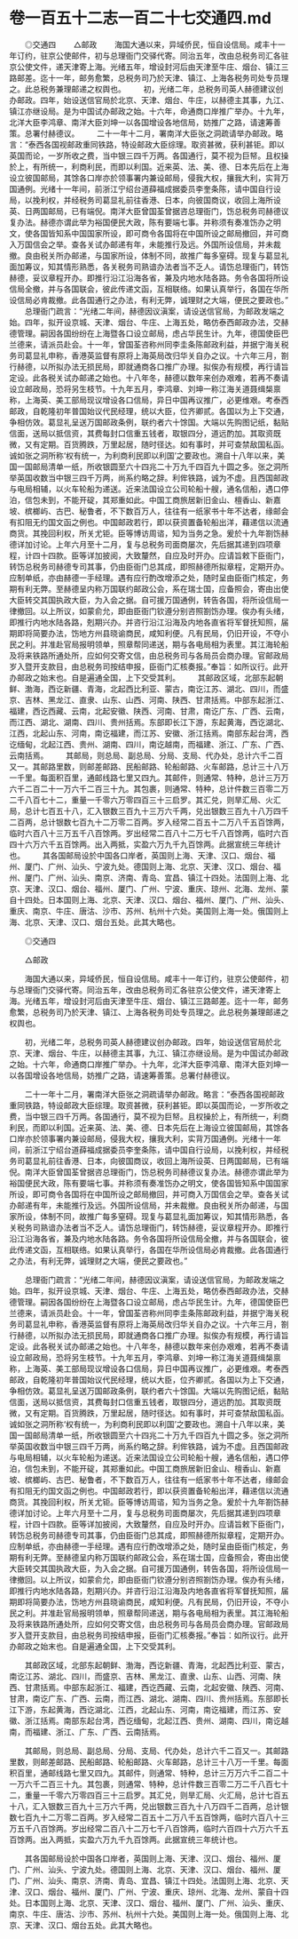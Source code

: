 # 卷一百五十二志一百二十七交通四.md

　　◎交通四 　　△邮政 　　海国大通以来，异域侨民，恒自设信局。咸丰十一年订约，驻京公使邮件，初与总理衙门交驿代寄。同治五年，改由总税务司汇各驻京公使文件，递天津寄上海。光绪五年，增设封河后由天津至牛庄、烟台、镇江三路邮差。迄十一年，邮务愈繁，总税务司乃於天津、镇江、上海各税务司处专员理之。此总税务兼理邮递之权舆也。 　　初，光绪二年，总税务司英人赫德建议创办邮政。四年，始设送信官局於北京、天津、烟台、牛庄，以赫德主其事，九江、镇江亦继设局。是为中国试办邮政之始。十六年，命通商口岸推广举办。十九年，北洋大臣李鸿章、南洋大臣刘坤一以各国增设各地信局，妨推广之路，请速筹善策。总署付赫德议。 　　二十一年十二月，署南洋大臣张之洞疏请举办邮政。略言：“泰西各国视邮政重同铁路，特设邮政大臣综理。取资甚微，获利甚钜。即以英国而论，一岁所收之费，当中银三四千万两。各国通行，莫不视为巨帑。且权操於上，有所统一，利商利民，而即以利国。近来英、法、美、德、日本先后在上海设立彼国邮局，其馀各口岸亦於领事署内兼设邮局，侵我大权，攘我大利，实背万国通例。光绪十一年间，前浙江宁绍台道薛福成据委员李奎条陈，请中国自行设局，以挽利权，并经税务司葛显礼前往香港、日本，向彼国商议，收回上海所设英、日两国邮局，已有端倪。南洋大臣曾国荃曾据咨总理衙门，饬总税务司赫德议复办法。赫德亦谓此举为裕国便民大政，陈有要端七事。并称须有奏准饬办之明文，使各国皆知系中国国家所设，即可商令各国将在中国所设之邮局撤回，并可商入万国信会之举。查各关试办邮递有年，未能推行及远。外国所设信局，并未裁撤。良由税关所办邮递，与国家所设，体制不同，故推广每多窒碍。现复与葛显礼面加筹议，知其情形熟悉，各关税务司熟谙办法者当不乏人。请饬总理衙门，转饬赫德，妥议章程开办。即推行沿江沿海各省，兼及内地水陆各路。务令各国将所设信局全撤，并与各国联会，彼此传递文函，互相联络。如果认真举行，各国在华所设信局必肯裁撤。此各国通行之办法，有利无弊，诚理财之大端，便民之要政也。” 　　总理衙门疏言：“光绪二年间，赫德因议滇案，请设送信官局，为邮政发端之始。四年，拟开设京城、天津、烟台、牛庄、上海五处，略仿泰西邮政办法，交赫德管理。嗣因各国纷纷在上海暨各口设立邮局，虑占华民生计。九年，德国使臣巴兰德来，请派员赴会。十一年，曾国荃咨称州同李圭条陈邮政利益，并据宁海关税务司葛显礼申称，香港英监督有原将上海英局改归华关自办之议。十六年三月，劄行赫德，以所拟办法无损民局，即就通商各口推广办理。拟俟办有规模，再行请旨定设。此各税关试办邮递之始也。十八年冬，赫德以数年来创办艰难，若再不奏请设立邮政局，恐将另生枝节。十九年五月，李鸿章、刘坤一称江海关道聂缉椝禀称，上海英、美工部局现议增设各口信局，异日中国再议推广，必更维艰。考泰西邮政，自乾隆初年普国始议代民经理，统以大臣，位齐卿贰。各国以为上下交通，争相仿效。葛显礼呈送万国邮政条例，联约者六十馀国。大端以先购图记纸，黏贴信面，送局以抵信资，其费每封口信重五钱者，取银四分，道远酌加。其取资既微，又有定期。百货腾跌，万里起居，随时径达。如有事时，并可查禁敌国私函。诚如张之洞所称‘权有统一，为利商利民即以利国’之要政也。溯自十八年以来，美国一国邮局清单一纸，所收银圆至六十四兆二十万九千四百九十圆之多。张之洞所举英国收数当中银三四千万两，尚系约略之辞。利侔铁路，诚为不虚。且西国邮政与电局相辅，以火车轮船为递送。近来法国设立公司轮船十艘，通名信船，遇口停泊，信包未到，不能开碇，其郑重如此。中国工商旅居新旧金山、檀香山、新嘉坡、槟榔屿、古巴、秘鲁者，不下数百万人，往往有一纸家书十年不达者，缘邮会有扣阻无约国文函之例也。中国邮政若行，即以获资置备轮船出洋，藉递信以流通商货。其挽回利权，所关尤钜。臣等博访周谘，知为当务之急。爰於十九年劄饬赫德详加讨论。上年六月至十二月，复与总税务司面商屡次，先后据其递到四项章程，计四十四款。臣等详加披阅，大致釐然，自应及时开办。应请旨敕下臣衙门，转饬总税务司赫德专司其事，仍由臣衙门总其成，即照赫德所拟章程，定期开办。应制单纸，亦由赫德一手经理。遇有应行酌改增添之处，随时呈由臣衙门核定，务期有利无弊。至赫德呈内称万国联约邮政公会，系在瑞士国，应备照会，寄由出使大臣转交其国执政大臣，为入会之据。自可援万国通例，转告各国，将所设信局一律撤回。以上所议，如蒙俞允，即由臣衙门钦遵分别咨照劄饬办理。俟办有头绪，即推行内地水陆各路，剋期兴办。并咨行沿江沿海及内地各直省将军督抚知照，届期即将简要办法，饬地方州县晓谕商民，咸知利便。凡有民局，仍旧开设，不夺小民之利。并准赴官局报明领单，照章帮同递送，期与各电局相为表里。其江海轮船及将来铁路所通处所，应如何交寄文信，由总税务司与各局员会商办理。官邮政局岁入暨开支款目，由总税务司按结申报，臣衙门汇核奏报。”奉旨：如所议行。此开办邮政之始末也。自是遍通全国，上下交受其利。 　　其邮政区域，北部东起朝鲜、渤海，西讫新疆、青海，北起西比利亚、蒙古，南讫江苏、湖北、四川，而盛京、吉林、黑龙江、直隶、山东、山西、河南、陕西、甘肃括焉。中部东起浙江、福建，西讫西藏、云南，北起安徽、陕西、河南、甘肃，南讫广东、广西、云南，而江西、湖北、湖南、四川、贵州括焉。东部即长江下游，东起黄海，西讫湖北、江西，北起山东、河南，南讫福建，而江苏、安徽、浙江括焉。南部东起台湾，西讫缅甸，北起江西、贵州、湖南、四川，南讫越南，而福建、浙江、广东、广西、云南括焉。 　　其邮局，则总局、副总局、分局、支局、代办处，总计六千二百又一。其邮路里数，则邮差邮路、民船邮路、轮船邮路、火车邮路，总计三十八万一千里。每面积百里，通邮线路七里又四九。其邮件，则通常、特种，总计三万万六千二百二十一万六千二百三十九。其包裹，则通常、特种，总计件数三百零二万二千八百七十二，重量一千零六万零四百三十三启罗。其汇兑，则旱汇局、火汇局，总计七百五十八，汇入银数三百九十三万六千两，兑出银数三百九十八万四千二百两，总计银数七百九十二万零二百两。岁入经常二百五十二万八千五百馀两，临时六百八十三万五千八百馀两。岁出经常二百八十二万七千八百馀两，临时六百四十六万六千五百馀两。出入两抵，实盈六万九千九百馀两。此据宣统三年统计也。 　　其各国邮局设於中国各口岸者，英国则上海、天津、汉口、烟台、福州、厦门、广州、汕头、宁波九处。德国则上海、北京、天津、汉口、烟台、福州、厦门、广州、汕头、南京、济南、青岛、宜昌、镇江十四处。法国则上海、北京、天津、汉口、烟台、福州、厦门、广州、宁波、重庆、琼州、北海、龙州、蒙自十四处。日本国则上海、北京、天津、汉口、烟台、福州、厦门、广州、汕头、重庆、南京、牛庄、唐沽、沙市、苏州、杭州十六处。美国则上海一处。俄国则上海、北京、天津、汉口、烟台五处。此其大略也。

　　◎交通四

　　△邮政

　　海国大通以来，异域侨民，恒自设信局。咸丰十一年订约，驻京公使邮件，初与总理衙门交驿代寄。同治五年，改由总税务司汇各驻京公使文件，递天津寄上海。光绪五年，增设封河后由天津至牛庄、烟台、镇江三路邮差。迄十一年，邮务愈繁，总税务司乃於天津、镇江、上海各税务司处专员理之。此总税务兼理邮递之权舆也。

　　初，光绪二年，总税务司英人赫德建议创办邮政。四年，始设送信官局於北京、天津、烟台、牛庄，以赫德主其事，九江、镇江亦继设局。是为中国试办邮政之始。十六年，命通商口岸推广举办。十九年，北洋大臣李鸿章、南洋大臣刘坤一以各国增设各地信局，妨推广之路，请速筹善策。总署付赫德议。

　　二十一年十二月，署南洋大臣张之洞疏请举办邮政。略言：“泰西各国视邮政重同铁路，特设邮政大臣综理。取资甚微，获利甚钜。即以英国而论，一岁所收之费，当中银三四千万两。各国通行，莫不视为巨帑。且权操於上，有所统一，利商利民，而即以利国。近来英、法、美、德、日本先后在上海设立彼国邮局，其馀各口岸亦於领事署内兼设邮局，侵我大权，攘我大利，实背万国通例。光绪十一年间，前浙江宁绍台道薛福成据委员李奎条陈，请中国自行设局，以挽利权，并经税务司葛显礼前往香港、日本，向彼国商议，收回上海所设英、日两国邮局，已有端倪。南洋大臣曾国荃曾据咨总理衙门，饬总税务司赫德议复办法。赫德亦谓此举为裕国便民大政，陈有要端七事。并称须有奏准饬办之明文，使各国皆知系中国国家所设，即可商令各国将在中国所设之邮局撤回，并可商入万国信会之举。查各关试办邮递有年，未能推行及远。外国所设信局，并未裁撤。良由税关所办邮递，与国家所设，体制不同，故推广每多窒碍。现复与葛显礼面加筹议，知其情形熟悉，各关税务司熟谙办法者当不乏人。请饬总理衙门，转饬赫德，妥议章程开办。即推行沿江沿海各省，兼及内地水陆各路。务令各国将所设信局全撤，并与各国联会，彼此传递文函，互相联络。如果认真举行，各国在华所设信局必肯裁撤。此各国通行之办法，有利无弊，诚理财之大端，便民之要政也。”

　　总理衙门疏言：“光绪二年间，赫德因议滇案，请设送信官局，为邮政发端之始。四年，拟开设京城、天津、烟台、牛庄、上海五处，略仿泰西邮政办法，交赫德管理。嗣因各国纷纷在上海暨各口设立邮局，虑占华民生计。九年，德国使臣巴兰德来，请派员赴会。十一年，曾国荃咨称州同李圭条陈邮政利益，并据宁海关税务司葛显礼申称，香港英监督有原将上海英局改归华关自办之议。十六年三月，劄行赫德，以所拟办法无损民局，即就通商各口推广办理。拟俟办有规模，再行请旨定设。此各税关试办邮递之始也。十八年冬，赫德以数年来创办艰难，若再不奏请设立邮政局，恐将另生枝节。十九年五月，李鸿章、刘坤一称江海关道聂缉椝禀称，上海英、美工部局现议增设各口信局，异日中国再议推广，必更维艰。考泰西邮政，自乾隆初年普国始议代民经理，统以大臣，位齐卿贰。各国以为上下交通，争相仿效。葛显礼呈送万国邮政条例，联约者六十馀国。大端以先购图记纸，黏贴信面，送局以抵信资，其费每封口信重五钱者，取银四分，道远酌加。其取资既微，又有定期。百货腾跌，万里起居，随时径达。如有事时，并可查禁敌国私函。诚如张之洞所称‘权有统一，为利商利民即以利国’之要政也。溯自十八年以来，美国一国邮局清单一纸，所收银圆至六十四兆二十万九千四百九十圆之多。张之洞所举英国收数当中银三四千万两，尚系约略之辞。利侔铁路，诚为不虚。且西国邮政与电局相辅，以火车轮船为递送。近来法国设立公司轮船十艘，通名信船，遇口停泊，信包未到，不能开碇，其郑重如此。中国工商旅居新旧金山、檀香山、新嘉坡、槟榔屿、古巴、秘鲁者，不下数百万人，往往有一纸家书十年不达者，缘邮会有扣阻无约国文函之例也。中国邮政若行，即以获资置备轮船出洋，藉递信以流通商货。其挽回利权，所关尤钜。臣等博访周谘，知为当务之急。爰於十九年劄饬赫德详加讨论。上年六月至十二月，复与总税务司面商屡次，先后据其递到四项章程，计四十四款。臣等详加披阅，大致釐然，自应及时开办。应请旨敕下臣衙门，转饬总税务司赫德专司其事，仍由臣衙门总其成，即照赫德所拟章程，定期开办。应制单纸，亦由赫德一手经理。遇有应行酌改增添之处，随时呈由臣衙门核定，务期有利无弊。至赫德呈内称万国联约邮政公会，系在瑞士国，应备照会，寄由出使大臣转交其国执政大臣，为入会之据。自可援万国通例，转告各国，将所设信局一律撤回。以上所议，如蒙俞允，即由臣衙门钦遵分别咨照劄饬办理。俟办有头绪，即推行内地水陆各路，剋期兴办。并咨行沿江沿海及内地各直省将军督抚知照，届期即将简要办法，饬地方州县晓谕商民，咸知利便。凡有民局，仍旧开设，不夺小民之利。并准赴官局报明领单，照章帮同递送，期与各电局相为表里。其江海轮船及将来铁路所通处所，应如何交寄文信，由总税务司与各局员会商办理。官邮政局岁入暨开支款目，由总税务司按结申报，臣衙门汇核奏报。”奉旨：如所议行。此开办邮政之始末也。自是遍通全国，上下交受其利。

　　其邮政区域，北部东起朝鲜、渤海，西讫新疆、青海，北起西比利亚、蒙古，南讫江苏、湖北、四川，而盛京、吉林、黑龙江、直隶、山东、山西、河南、陕西、甘肃括焉。中部东起浙江、福建，西讫西藏、云南，北起安徽、陕西、河南、甘肃，南讫广东、广西、云南，而江西、湖北、湖南、四川、贵州括焉。东部即长江下游，东起黄海，西讫湖北、江西，北起山东、河南，南讫福建，而江苏、安徽、浙江括焉。南部东起台湾，西讫缅甸，北起江西、贵州、湖南、四川，南讫越南，而福建、浙江、广东、广西、云南括焉。

　　其邮局，则总局、副总局、分局、支局、代办处，总计六千二百又一。其邮路里数，则邮差邮路、民船邮路、轮船邮路、火车邮路，总计三十八万一千里。每面积百里，通邮线路七里又四九。其邮件，则通常、特种，总计三万万六千二百二十一万六千二百三十九。其包裹，则通常、特种，总计件数三百零二万二千八百七十二，重量一千零六万零四百三十三启罗。其汇兑，则旱汇局、火汇局，总计七百五十八，汇入银数三百九十三万六千两，兑出银数三百九十八万四千二百两，总计银数七百九十二万零二百两。岁入经常二百五十二万八千五百馀两，临时六百八十三万五千八百馀两。岁出经常二百八十二万七千八百馀两，临时六百四十六万六千五百馀两。出入两抵，实盈六万九千九百馀两。此据宣统三年统计也。

　　其各国邮局设於中国各口岸者，英国则上海、天津、汉口、烟台、福州、厦门、广州、汕头、宁波九处。德国则上海、北京、天津、汉口、烟台、福州、厦门、广州、汕头、南京、济南、青岛、宜昌、镇江十四处。法国则上海、北京、天津、汉口、烟台、福州、厦门、广州、宁波、重庆、琼州、北海、龙州、蒙自十四处。日本国则上海、北京、天津、汉口、烟台、福州、厦门、广州、汕头、重庆、南京、牛庄、唐沽、沙市、苏州、杭州十六处。美国则上海一处。俄国则上海、北京、天津、汉口、烟台五处。此其大略也。